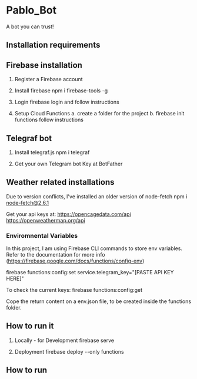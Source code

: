 # Pablo_Bot

A bot you can trust!

## Installation requirements

## Firebase installation

1. Register a Firebase account
2. Install firebase
   npm i firebase-tools -g
3. Login
   firebase login
   and follow instructions

4. Setup Cloud Functions
   a. create a folder for the project
   b. firebase init functions
   follow instructions

## Telegraf bot

1. Install telegraf.js
   npm i telegraf

2. Get your own Telegram bot Key at BotFather

## Weather related installations

Due to version conflicts, I've installed an older version of node-fetch
npm i node-fetch@2.6.1

Get your api keys at:
https://opencagedata.com/api
https://openweathermap.org/api

### Enviromnental Variables

In this project, I am using Firebase CLI commands to store env variables. Refer to the documentation for more info (https://firebase.google.com/docs/functions/config-env)

firebase functions:config:set service.telegram_key="[PASTE API KEY HERE]"

To check the current keys:
firebase functions:config:get

Cope the return content on a env.json file, to be created inside the functions folder.

## How to run it

1. Locally - for Development
   firebase serve

2. Deployment
   firebase deploy --only functions

## How to run
